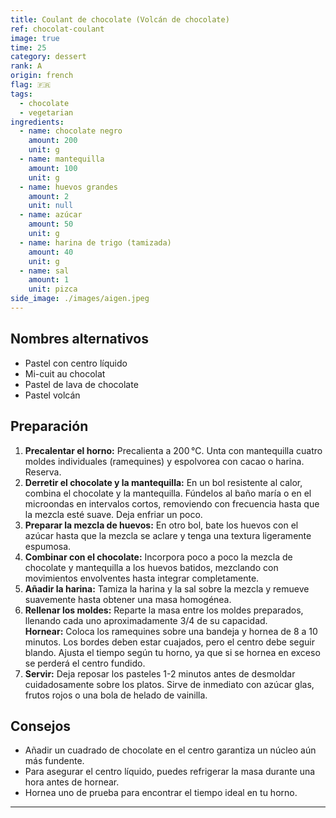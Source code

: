 ```yaml
---
title: Coulant de chocolate (Volcán de chocolate)
ref: chocolat-coulant
image: true
time: 25
category: dessert
rank: A
origin: french
flag: 🇫🇷
tags:
  - chocolate
  - vegetarian
ingredients:
  - name: chocolate negro
    amount: 200
    unit: g
  - name: mantequilla
    amount: 100
    unit: g
  - name: huevos grandes
    amount: 2
    unit: null
  - name: azúcar
    amount: 50
    unit: g
  - name: harina de trigo (tamizada)
    amount: 40
    unit: g
  - name: sal
    amount: 1
    unit: pizca
side_image: ./images/aigen.jpeg
---
```


## Nombres alternativos
- Pastel con centro líquido
- Mi-cuit au chocolat
- Pastel de lava de chocolate
- Pastel volcán

## Preparación

1. **Precalentar el horno:** Precalienta a 200 °C. Unta con mantequilla cuatro moldes individuales (ramequines) y espolvorea con cacao o harina. Reserva.
2. **Derretir el chocolate y la mantequilla:** En un bol resistente al calor, combina el chocolate y la mantequilla. Fúndelos al baño maría o en el microondas en intervalos cortos, removiendo con frecuencia hasta que la mezcla esté suave. Deja enfriar un poco.
3. **Preparar la mezcla de huevos:** En otro bol, bate los huevos con el azúcar hasta que la mezcla se aclare y tenga una textura ligeramente espumosa.
4. **Combinar con el chocolate:** Incorpora poco a poco la mezcla de chocolate y mantequilla a los huevos batidos, mezclando con movimientos envolventes hasta integrar completamente.
5. **Añadir la harina:** Tamiza la harina y la sal sobre la mezcla y remueve suavemente hasta obtener una masa homogénea.
6. **Rellenar los moldes:** Reparte la masa entre los moldes preparados, llenando cada uno aproximadamente 3/4 de su capacidad.  
**Hornear:** Coloca los ramequines sobre una bandeja y hornea de 8 a 10 minutos. Los bordes deben estar cuajados, pero el centro debe seguir blando. Ajusta el tiempo según tu horno, ya que si se hornea en exceso se perderá el centro fundido.
7. **Servir:** Deja reposar los pasteles 1-2 minutos antes de desmoldar cuidadosamente sobre los platos. Sirve de inmediato con azúcar glas, frutos rojos o una bola de helado de vainilla.

## Consejos
- Añadir un cuadrado de chocolate en el centro garantiza un núcleo aún más fundente.
- Para asegurar el centro líquido, puedes refrigerar la masa durante una hora antes de hornear.
- Hornea uno de prueba para encontrar el tiempo ideal en tu horno.

---
